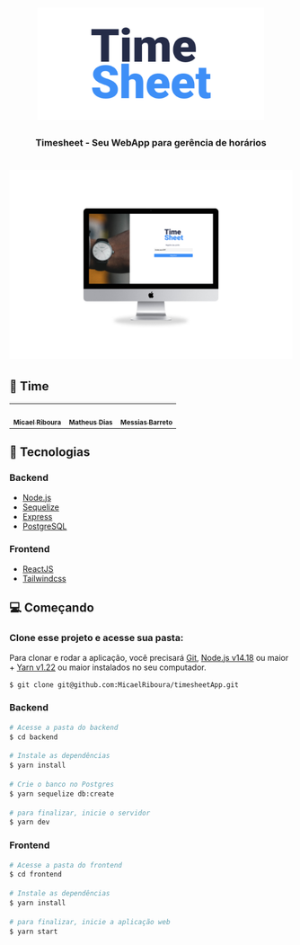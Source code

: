 <h1 align="center" style="color: #000;">
  <img src="https://github.com/MicaelRiboura/timesheetApp/blob/main/images/timesheet.png" alt="Logo" height="200">
</h1>

<h3 align="center">
  Timesheet - Seu WebApp para gerência de horários
</h3>


<h1 align="center" style="color: #000;">
  <img src="https://github.com/MicaelRiboura/timesheetApp/blob/main/images/timesheet-presentation.jpg" alt="Logo">
</h1>


## 🌟 Time
<table>
  <tr>
    <td align="center"><a href="https://github.com/MicaelRiboura"><img src="https://avatars.githubusercontent.com/u/53049385?v=4" width="100px;" alt=""/><br /><sub><b>Micael Riboura</b></sub></a><br /></td>
    <td align="center"><a href="https://github.com/TheusDias"><img src="https://avatars.githubusercontent.com/u/66037020?v=4" width="100px;" alt=""/><br /><sub><b>Matheus Dias</b></sub></a><br /></td>
    <td align="center"><a href="https://github.com/messias-barreto"><img src="https://avatars.githubusercontent.com/u/60475024?v=4" width="100px;" alt=""/><br /><sub><b>Messias Barreto</b></sub></a><br /></td>
  </tr>
</table>

## 🚀 Tecnologias

### Backend

- [Node.js](https://nodejs.org/en/)
- [Sequelize](https://sequelize.org/)
- [Express](https://expressjs.com/pt-br/)
- [PostgreSQL](https://www.postgresql.org/)

### Frontend

- [ReactJS](https://reactjs.org)
- [Tailwindcss](https://tailwindcss.com/docs)

## 💻 Começando

### Clone esse projeto e acesse sua pasta:

Para clonar e rodar a aplicação, você precisará [Git](https://git-scm.com/), [Node.js v14.18](https://nodejs.org) ou maior + [Yarn v1.22](https://yarnpkg.com/) ou maior instalados no seu computador.

```bash
$ git clone git@github.com:MicaelRiboura/timesheetApp.git
```

### Backend


```bash
# Acesse a pasta do backend
$ cd backend

# Instale as dependências
$ yarn install

# Crie o banco no Postgres
$ yarn sequelize db:create

# para finalizar, inicie o servidor
$ yarn dev
```

### Frontend

```bash
# Acesse a pasta do frontend
$ cd frontend

# Instale as dependências
$ yarn install

# para finalizar, inicie a aplicação web
$ yarn start
```
